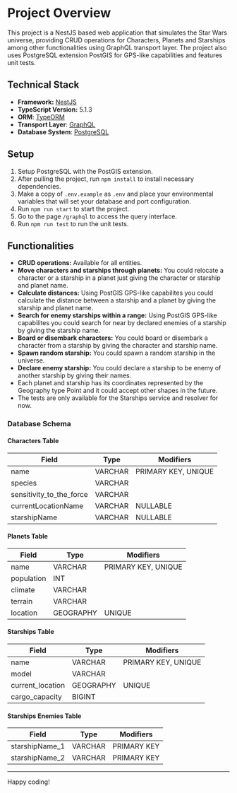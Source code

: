 # Project Overview

This project is a NestJS based web application that simulates the Star Wars universe, providing CRUD operations for Characters, Planets and Starships among other functionalities using GraphQL transport layer. The project also uses PostgreSQL extension PostGIS for GPS-like capabilities and features unit tests.

## Technical Stack

- **Framework:** [NestJS](https://nestjs.com/)
- **TypeScript Version:** 5.1.3
- **ORM**: [TypeORM](https://typeorm.io/)
- **Transport Layer**: [GraphQL](https://graphql.org/)
- **Database System**: [PostgreSQL](https://www.postgresql.org/)

## Setup

1. Setup PostgreSQL with the PostGIS extension.
2. After pulling the project, run `npm install` to install necessary dependencies.
3. Make a copy of `.env.example` as `.env` and place your environmental variables that will set your database and port configuration. 
4. Run `npm run start` to start the project.
5. Go to the page `/graphql` to access the query interface.
6. Run `npm run test` to run the unit tests.

## Functionalities

- **CRUD operations:** Available for all entities.
- **Move characters and starships through planets:** You could relocate a character or a starship in a planet just giving the character or starship and planet name.
- **Calculate distances:** Using PostGIS GPS-like capabilites you could calculate the distance between a starship and a planet by giving the starship and planet name.
- **Search for enemy starships within a range:** Using PostGIS GPS-like capabilites you could search for near by declared enemies of a starship by giving the starship name.
- **Board or disembark characters:** You could board or disembark a character from a starship by giving the character and starship name.
- **Spawn random starship:** You could spawn a random starship in the universe.
- **Declare enemy starship:** You could declare a starship to be enemy of another starship by giving their names.
- Each planet and starship has its coordinates represented by the Geography type Point and it could accept other shapes in the future.
- The tests are only available for the Starships service and resolver for now. 

### Database Schema

#### Characters Table

| Field                      | Type          | Modifiers             |
|----------------------------|---------------|-----------------------|
| name                       | VARCHAR       | PRIMARY KEY, UNIQUE   |
| species                    | VARCHAR       |                       |
| sensitivity_to_the_force   | VARCHAR       |                       |
| currentLocationName        | VARCHAR       | NULLABLE              |
| starshipName               | VARCHAR       | NULLABLE              |

#### Planets Table

| Field                      | Type          | Modifiers             |
|----------------------------|---------------|-----------------------|
| name                       | VARCHAR       | PRIMARY KEY, UNIQUE   |
| population                 | INT           |                       |
| climate                    | VARCHAR       |                       |
| terrain                    | VARCHAR       |                       |
| location                   | GEOGRAPHY     | UNIQUE                |

#### Starships Table

| Field                      | Type          | Modifiers             |
|----------------------------|---------------|-----------------------|
| name                       | VARCHAR       | PRIMARY KEY, UNIQUE   |
| model                      | VARCHAR       |                       |
| current_location           | GEOGRAPHY     | UNIQUE                |
| cargo_capacity             | BIGINT        |                       |

#### Starships Enemies Table

| Field                      | Type          | Modifiers             |
|----------------------------|---------------|-----------------------|
| starshipName_1             | VARCHAR       | PRIMARY KEY           |
| starshipName_2             | VARCHAR       | PRIMARY KEY           |

---

Happy coding!

